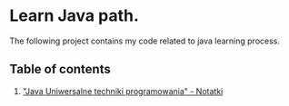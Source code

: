 # Learn Java path.
The following project contains my code related to java learning process.

## Table of contents

1. ["Java Uniwersalne techniki programowania" - Notatki](docs/notes/Java-uniwersalne-techniki-programowania.md)